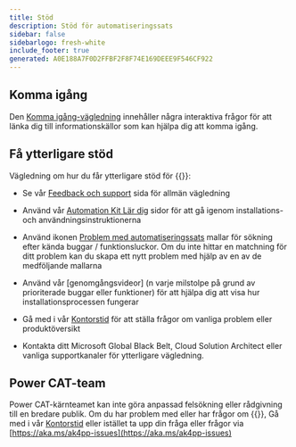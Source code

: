 ```yaml
---
title: Stöd
description: Stöd för automatiseringssats
sidebar: false
sidebarlogo: fresh-white
include_footer: true
generated: A0E188A7F0D2FFBF2F8F74E169DEEE9F546CF922
---
```


## Komma igång

Den [Komma igång-vägledning](/sv/get-started) innehåller några interaktiva frågor för att länka dig till informationskällor som kan hjälpa dig att komma igång.

## Få ytterligare stöd

Vägledning om hur du får ytterligare stöd för {{<product-name>}}:

- Se vår [Feedback och support](https://learn.microsoft.com/power-automate/guidance/automation-kit/feedback-support) sida för allmän vägledning

- Använd vår [Automation Kit Lär dig](https://aka.ms/automation-kit-learn) sidor för att gå igenom installations- och användningsinstruktionerna

- Använd ikonen [Problem med automatiseringssats](https://aka.ms/ak4pp-issues) mallar för sökning efter kända buggar / funktionsluckor. Om du inte hittar en matchning för ditt problem kan du skapa ett nytt problem med hjälp av en av de medföljande mallarna

- Använd vår [genomgångsvideor] (n varje milstolpe på grund av prioriterade buggar eller funktioner) för att hjälpa dig att visa hur installationsprocessen fungerar

- Gå med i vår [Kontorstid](/sv/office-hours) för att ställa frågor om vanliga problem eller produktöversikt

- Kontakta ditt Microsoft Global Black Belt, Cloud Solution Architect eller vanliga supportkanaler för ytterligare vägledning.

## Power CAT-team

Power CAT-kärnteamet kan inte göra anpassad felsökning eller rådgivning till en bredare publik. Om du har problem med eller har frågor om {{<product-name>}}, Gå med i vår [Kontorstid](/sv/office-hours) eller istället ta upp din fråga eller frågor via [https://aka.ms/ak4pp-issues](https://aka.ms/ak4pp-issues)
